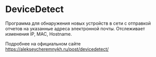 # DeviceDetect
Программа для обнаружения новых устройств в сети с отправкой отчетов на указанные адреса электронной почты. Отслеживает изменения IP, MAC, Hostname.

Подробнее на официальном сайте https://alekseycheremnykh.ru/post/devicedetect/
